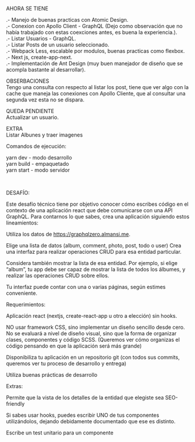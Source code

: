 AHORA SE TIENE

.- Manejo de buenas practicas con Atomic Design.  
.- Conexion con Apollo Client - GraphQL (Dejo como observación que no había trabajado con estas coexciones antes, es buena la experiencia.).  
.- Listar Usuarios - GraphQL.  
.- Listar Posts de un usuario seleccionado.  
.- Webpack Less, escalable por modulos, buenas practicas como flexbox.  
.- Next js, create-app-next.  
.- Implementación de Ant Design (muy buen manejador de diseño que se acompla bastante al desarrollar).  

OBSERBACIONES <br/>
Tengo una consulta con respecto al listar los post, tiene que ver algo con la cache que maneja las conexiones con Apollo Cliente, que al consultar una segunda vez esta no se dispara. <br/>

QUEDA PENDIENTE <br/>
Actualizar un usuario. <br/>

EXTRA <br/>
Listar Albunes y traer imagenes <br/>

Comandos de ejecución: <br/>

yarn dev  - modo desarrollo  
yarn build - empaquetado  
yarn start - modo servidor  

<br/>


DESAFÍO:


Este desafío técnico tiene por objetivo conocer cómo escribes código en el contexto de una aplicación react que debe comunicarse con una API GraphQL. Para contarnos lo que sabes, crea una aplicación siguiendo estos lineamientos:


Utiliza los datos de https://graphqlzero.almansi.me.

Elige una lista de datos (album, comment, photo, post, todo o user)
Crea una interfaz para realizar operaciones CRUD para esa entidad particular. 


Considera también mostrar la lista de esa entidad. Por ejemplo, si elige “album”, tu app debe ser capaz de mostrar la lista de todos los álbumes, y realizar las operaciones CRUD sobre ellos.


Tu interfaz puede contar con una o varias páginas, según estimes conveniente.


Requerimientos:

Aplicación react (nextjs, create-react-app u otro a elección) sin hooks.

NO usar framework CSS, sino implementar un diseño sencillo desde cero. No se evaluará a nivel de diseño visual, sino que la forma de organizar clases, componentes y código SCSS. (Queremos ver cómo organizas el código pensando en que la aplicación será más grande)

Disponibiliza tu aplicación en un repositorio git (con todos sus commits, queremos ver tu proceso de desarrollo y entrega)

Utiliza buenas prácticas de desarrollo


Extras:

Permite que la vista de los detalles de la entidad que elegiste sea SEO-friendly

Si sabes usar hooks, puedes escribir UNO de tus componentes utilizándolos, dejando debidamente documentado que ese es distinto.

Escribe un test unitario para un componente
